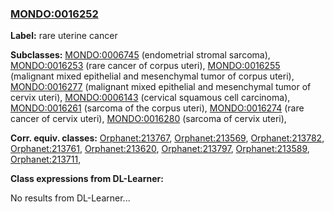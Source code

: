 
### [MONDO:0016252](http://purl.obolibrary.org/obo/MONDO_0016252)
**Label:** rare uterine cancer

**Subclasses:** [MONDO:0006745](http://purl.obolibrary.org/obo/MONDO_0006745) (endometrial stromal sarcoma), [MONDO:0016253](http://purl.obolibrary.org/obo/MONDO_0016253) (rare cancer of corpus uteri), [MONDO:0016255](http://purl.obolibrary.org/obo/MONDO_0016255) (malignant mixed epithelial and mesenchymal tumor of corpus uteri), [MONDO:0016277](http://purl.obolibrary.org/obo/MONDO_0016277) (malignant mixed epithelial and mesenchymal tumor of cervix uteri), [MONDO:0006143](http://purl.obolibrary.org/obo/MONDO_0006143) (cervical squamous cell carcinoma), [MONDO:0016261](http://purl.obolibrary.org/obo/MONDO_0016261) (sarcoma of the corpus uteri), [MONDO:0016274](http://purl.obolibrary.org/obo/MONDO_0016274) (rare cancer of cervix uteri), [MONDO:0016280](http://purl.obolibrary.org/obo/MONDO_0016280) (sarcoma of cervix uteri), 

**Corr. equiv. classes:** [Orphanet:213767](http://www.orpha.net/ORDO/Orphanet_213767), [Orphanet:213569](http://www.orpha.net/ORDO/Orphanet_213569), [Orphanet:213782](http://www.orpha.net/ORDO/Orphanet_213782), [Orphanet:213761](http://www.orpha.net/ORDO/Orphanet_213761), [Orphanet:213620](http://www.orpha.net/ORDO/Orphanet_213620), [Orphanet:213797](http://www.orpha.net/ORDO/Orphanet_213797), [Orphanet:213589](http://www.orpha.net/ORDO/Orphanet_213589), [Orphanet:213711](http://www.orpha.net/ORDO/Orphanet_213711), 

**Class expressions from DL-Learner:**

No results from DL-Learner...




